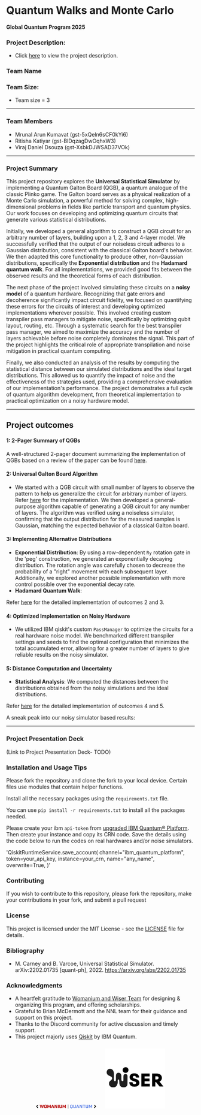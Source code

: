 # Quantum Walks and Monte Carlo
**Global Quantum Program 2025**

### Project Description:
  - Click [here](https://www.thewiser.org/quantum-walks-monte-carlo) to view the project description.


### Team Name

### Team Size:
  - Team size = 3

---

### Team Members
- Mrunal Arun Kumavat (gst-5xQeln6sCF0kYi6)
- Ritisha Katiyar (gst-BlDqzagDwOqhxW3)
- Viraj Daniel Dsouza (gst-XsbkDJWSAD37VOk)

---

### Project Summary
This project repository explores the **Universal Statistical Simulator** by implementing a Quantum Galton Board (QGB), a quantum analogue of the classic Plinko game. The Galton board serves as a physical realization of a Monte Carlo simulation, a powerful method for solving complex, high-dimensional problems in fields like particle transport and quantum physics. Our work focuses on developing and optimizing quantum circuits that generate various statistical distributions.

Initially, we developed a general algorithm to construct a QGB circuit for an arbitrary number of layers, building upon a 1, 2, 3 and 4-layer model. We successfully verified that the output of our noiseless circuit adheres to a Gaussian distribution, consistent with the classical Galton board's behavior. We then adapted this core functionality to produce other, non-Gaussian distributions, specifically the **Exponential distribution** and the **Hadamard quantum walk**. For all implementations, we provided good fits between the observed results and the theoretical forms of each distribution.

The next phase of the project involved simulating these circuits on a **noisy model** of a quantum hardware. Recognizing that gate errors and decoherence significantly impact circuit fidelity, we focused on quantifying these errors for the circuits of interest and developing optimized implementations wherever possible. This involved creating custom transpiler pass managers to mitigate noise, specifically by optimizing qubit layout, routing, etc. Through a systematic search for the best transpiler pass manager, we aimed to maximize the accuracy and the number of layers achievable before noise completely dominates the signal. This part of the project highlights the critical role of appropriate transpilation and noise mitigation in practical quantum computing.

Finally, we also conducted an analysis of the results by computing the statistical distance between our simulated distributions and the ideal target distributions. This allowed us to quantify the impact of noise and the effectiveness of the strategies used, providing a comprehensive evaluation of our implementation's performance. The project demonstrates a full cycle of quantum algorithm development, from theoretical implementation to practical optimization on a noisy hardware model.

---

## Project outcomes

#### 1: 2-Pager Summary of QGBs
A well-structured 2-pager document summarizing the implementation of QGBs based on a review of the paper can be found [here](). 


#### 2: Universal Galton Board Algorithm
* We started with a QGB circuit with small number of layers to observe the pattern to help us generalize the circuit for arbitrary number of layers. Refer [here](https://github.com/virajd98/Q-Plinkers/blob/main/Final%20Notebooks/Level-%201-4Galton_Board.ipynb) for the implementation. We then developed a general-purpose algorithm capable of generating a QGB circuit for any number of layers. The algorithm was verified using a noiseless simulator, confirming that the output distribution for the measured samples is Gaussian, matching the expected behavior of a classical Galton board. 


#### 3: Implementing Alternative Distributions
* **Exponential Distribution**: By using a row-dependent `Ry` rotation gate in the 'peg' construction, we  generated an exponentially decaying distribution. The rotation angle was carefully chosen to decrease the probability of a "right" movement with each subsequent layer. Additionally, we explored another possible implementation with more control possible over the exponential decay rate. 
* **Hadamard Quantum Walk**: 

Refer [here](https://github.com/virajd98/Q-Plinkers/blob/main/Final%20Notebooks/Generalized_Galton_Board.ipynb) for the detailed implementation of outcomes 2 and 3. 

#### 4: Optimized Implementation on Noisy Hardware
* We utilized IBM qiskit's custom `PassManager` to optimize the circuits for a real hardware noise model. We benchmarked different transpiler settings and seeds to find the optimal configuration that minimizes the total accumulated error, allowing for a greater number of layers to give reliable results on the noisy simulator.

#### 5: Distance Computation and Uncertainty
* **Statistical Analysis**: We computed the distances between the distributions obtained from the noisy simulations and the ideal distributions.

Refer [here](https://github.com/virajd98/Q-Plinkers/blob/main/Final%20Notebooks/Noisy_QGB.ipynb) for the detailed implementation of outcomes 4 and 5. 


A sneak peak into our noisy simulator based results:

<!-- <p align="center">
<img src= alt="Description" width="255">
</p> -->

---

### Project Presentation Deck
(Link to Project Presentation Deck- TODO)

### Installation and Usage Tips

Please fork the repository and clone the fork to your local device. Certain files use modules that contain helper functions. 

Install all the necessary packages using the `requirements.txt` file. 

You can use `pip install -r requirements.txt` to install all the packages needed.

Please create your ibm `api-token` from [upgraded IBM Quantum&reg; Platform](https://quantum.cloud.ibm.com/). Then create your instance and copy its CRN code. Save the details using the code below to run the codes on real hardwares and/or noise simulators. 


'QiskitRuntimeService.save_account(
    channel="ibm_quantum_platform",
    token=your_api_key,
    instance=your_crn,
    name="any_name",
    overwrite=True,
)'

### Contributing

If you wish to contribute to this repository, please fork the repository, make your contributions in your fork, and submit a pull request


### License

This project is licensed under the MIT License - see the [LICENSE](MIT-LICENSE.txt) file for details.

### Bibliography

- M. Carney and B. Varcoe, Universal Statistical Simulator. arXiv:2202.01735 [quant-ph], 2022. https://arxiv.org/abs/2202.01735

### Acknowledgments

- A heartfelt gratitude to [Womanium and Wiser Team](https://www.thewiser.org/about-wiser) for designing & organizing this program, and offering scholarships. 
- Grateful to Brian McDermott and the NNL team for their guidance and support on this project.
- Thanks to the Discord community for active discussion and timely support.
- This project majorly uses [Qiskit](https://www.ibm.com/quantum/qiskit) by IBM Quantum. 

<p align="center">
  <img src="Images/LOGO - Womanium Quantum - Transparent - Long.png" alt="Womanium Logo" width="160" style="margin:10px;" />
  <img src="Images/WISER Logo black.png" alt="Wiser Logo" width="160" style="margin:10px;" />
</p>
